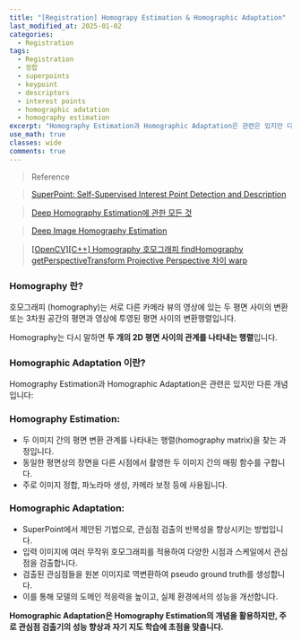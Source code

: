 ```yaml
---
title: "[Registration] Homograpy Estimation & Homographic Adaptation"
last_modified_at: 2025-01-02
categories:
  - Registration
tags:
  - Registration
  - 정합
  - superpoints
  - keypoint
  - descriptors
  - interest points
  - homographic adatation
  - homography estimation
excerpt: "Homography Estimation과 Homographic Adaptation은 관련은 있지만 다른 개념입니다."
use_math: true
classes: wide
comments: true
---
```


> Reference

> [SuperPoint: Self-Supervised Interest Point Detection and Description](https://hydragon-cv.info/entry/SuperPoint-Self-Supervised-Interest-Point-Detection-and-Description)

> [Deep Homography Estimation에 관한 모든 것](https://ffighting.net/deep-learning-paper-review/deep-homography-estimation/all-about-deep-homography-estimation/)

> [Deep Image Homography Estimation](https://arxiv.org/pdf/1606.03798)

> [[OpenCV][C++] Homography 호모그래피 findHomography getPerspectiveTransform Projective Perspective 차이 warp](https://blog.naver.com/dorergiverny/223362309242)

### Homography 란?

호모그래피 (homography)는 서로 다른 카메라 뷰의 영상에 있는 두 평면 사이의 변환 또는 3차원 공간의 평면과 영상에 투영된 평면 사이의 변환행렬입니다. 

Homography는 다시 말하면 **두 개의 2D 평면 사이의 관계를 나타내는 행렬**입니다. 

### Homographic Adaptation 이란?

Homography Estimation과 Homographic Adaptation은 관련은 있지만 다른 개념입니다:

### Homography Estimation:
- 두 이미지 간의 평면 변환 관계를 나타내는 행렬(homography matrix)을 찾는 과정입니다.
- 동일한 평면상의 장면을 다른 시점에서 촬영한 두 이미지 간의 매핑 함수를 구합니다.
- 주로 이미지 정합, 파노라마 생성, 카메라 보정 등에 사용됩니다.

### Homographic Adaptation:
- SuperPoint에서 제안된 기법으로, 관심점 검출의 반복성을 향상시키는 방법입니다.
- 입력 이미지에 여러 무작위 호모그래피를 적용하여 다양한 시점과 스케일에서 관심점을 검출합니다.
- 검출된 관심점들을 원본 이미지로 역변환하여 pseudo ground truth를 생성합니다.
- 이를 통해 모델의 도메인 적응력을 높이고, 실제 환경에서의 성능을 개선합니다.

**Homographic Adaptation은 Homography Estimation의 개념을 활용하지만, 주로 관심점 검출기의 성능 향상과 자기 지도 학습에 초점을 맞춥니다.**
